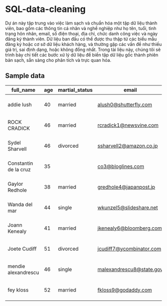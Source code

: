 # SQL-data-cleaning
Dự án này tập trung vào việc làm sạch và chuẩn hóa một tập dữ liệu thành viên, bao gồm các thông tin cá nhân và nghề nghiệp như họ tên, tuổi, tình trạng hôn nhân, email, số điện thoại, địa chỉ, chức danh công việc và ngày đăng ký thành viên. Dữ liệu ban đầu có thể được thu thập từ các biểu mẫu đăng ký hoặc cơ sở dữ liệu khách hàng, và thường gặp các vấn đề như thiếu giá trị, sai định dạng, hoặc không đồng nhất. Trong tài liệu này, chúng tôi sẽ trình bày chi tiết các bước xử lý dữ liệu để biến tập dữ liệu gốc thành phiên bản sạch, sẵn sàng cho phân tích và trực quan hóa.
## Sample data
|full_name|age|martial_status|email|phone|full_address|job_title|membership_date|
|---------|---|--------------|-----|-----|------------|---------|---------------|
|addie lush|40|married|alush0@shutterfly.com|254-389-8708|3226 Eastlawn Pass,Temple,Texas|Assistant Professor|7/31/2013|
|      ROCK CRADICK|46|married|rcradick1@newsvine.com|910-566-2007|4 Harbort Avenue,Fayetteville,North Carolina|Programmer III|5/27/2018|
|Sydel Sharvell|46|divorced|ssharvell2@amazon.co.jp|702-187-8715|4 School Place,Las Vegas,Nevada|Budget/Accounting Analyst I|10/6/2017|
|Constantin de la cruz|35||co3@bloglines.com|402-688-7162|6 Monument Crossing,Omaha,Nebraska|Desktop Support Technician|10/20/2015|
|  Gaylor Redhole|38|married|gredhole4@japanpost.jp|917-394-6001|88 Cherokee Pass,New York City,New York|Legal Assistant|5/29/2019|
|Wanda del mar       |44|single|wkunzel5@slideshare.net|937-467-6942|10864 Buhler Plaza,Hamilton,Ohio|Human Resources Assistant IV|3/24/2015|
|Joann Kenealy|41|married|jkenealy6@bloomberg.com|513-726-9885|733 Hagan Parkway,Cincinnati,Ohio|Accountant IV|4/17/2013|
|   Joete Cudiff|51|divorced|jcudiff7@ycombinator.com|616-617-0965|975 Dwight Plaza,Grand Rapids,Michigan|Research Nurse|11/16/2014|
|mendie alexandrescu|46|single|malexandrescu8@state.gov|504-918-4753|34 Delladonna Terrace,New Orleans,Louisiana|Systems Administrator III|3/12/1921|
| fey kloss|52|married|fkloss9@godaddy.com|808-177-0318|8976 Jackson Park,Honolulu,Hawaii|Chemical Engineer|11/5/2014|
